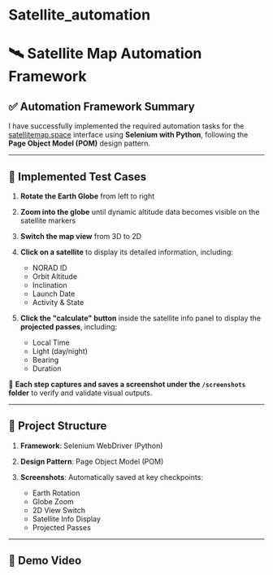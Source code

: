 # Satellite_automation

# 🛰️ Satellite Map Automation Framework

## ✅ Automation Framework Summary

I have successfully implemented the required automation tasks for the [satellitemap.space](https://satellitemap.space) interface using **Selenium with Python**, following the **Page Object Model (POM)** design pattern.

---

## 🚀 Implemented Test Cases

1. **Rotate the Earth Globe** from left to right
2. **Zoom into the globe** until dynamic altitude data becomes visible on the satellite markers
3. **Switch the map view** from 3D to 2D
4. **Click on a satellite** to display its detailed information, including:

   * NORAD ID
   * Orbit Altitude
   * Inclination
   * Launch Date
   * Activity & State
5. **Click the "calculate" button** inside the satellite info panel to display the **projected passes**, including:

   * Local Time
   * Light (day/night)
   * Bearing
   * Duration

📸 **Each step captures and saves a screenshot under the `/screenshots` folder** to verify and validate visual outputs.

---

## 📁 Project Structure

1. **Framework**: Selenium WebDriver (Python)
2. **Design Pattern**: Page Object Model (POM)
3. **Screenshots**: Automatically saved at key checkpoints:

   * Earth Rotation
   * Globe Zoom
   * 2D View Switch
   * Satellite Info Display
   * Projected Passes

---

## 🎥 Demo Video



